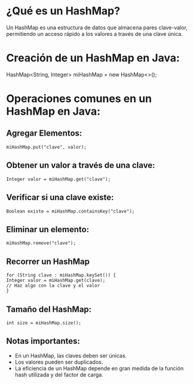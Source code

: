 # ¿Qué es un HashMap?
Un HashMap es una estructura de datos que almacena pares clave-valor, permitiendo un acceso rápido a los valores a través de una clave única.

# Creación de un HashMap en Java:
HashMap<String, Integer> miHashMap = new HashMap<>();

# Operaciones comunes en un HashMap en Java:
## Agregar Elementos:
    miHashMap.put("clave", valor);
## Obtener un valor a través de una clave:
    Integer valor = miHashMap.get("clave");
## Verificar si una clave existe:
    Boolean existe = miHashMap.containsKey("clave");
## Eliminar un elemento:
    miHashMap.remove("clave");
## Recorrer un HashMap
    for (String clave : miHashMap.keySet()) {
    Integer valor = miHashMap.get(clave);
    // Haz algo con la clave y el valor
    }
## Tamaño del HashMap:
    int size = miHashMap.size();

## Notas importantes:
   - En un HashMap, las claves deben ser únicas.
   - Los valores pueden ser duplicados.
   - La eficiencia de un HashMap depende en gran medida de la función hash utilizada y del factor de carga.

    
